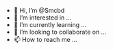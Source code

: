 - 👋 Hi, I’m @Smcbd
- 👀 I’m interested in ...
- 🌱 I’m currently learning ...
- 💞️ I’m looking to collaborate on ...
- 📫 How to reach me ...

<!---
Smcbd/Smcbd is a ✨ special ✨ repository because its `README.md` (this file) appears on your GitHub profile.
You can click the Preview link to take a look at your changes.
--->
